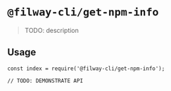 # `@filway-cli/get-npm-info`

> TODO: description

## Usage

```
const index = require('@filway-cli/get-npm-info');

// TODO: DEMONSTRATE API
```
